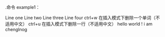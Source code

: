 .命令
example1：

Line one
Line two
Line three
Line four
ctrl+w 在插入模式下删除一个单词（不适用中文）
ctrl+u 在插入模式下删除一行（不适用中文）
hello world ! i am chenglnog 



